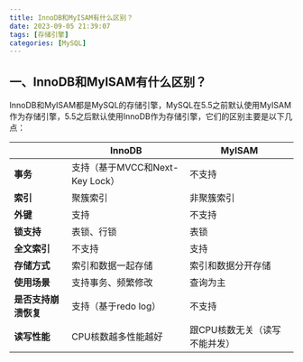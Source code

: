 ```yaml
---
title: InnoDB和MyISAM有什么区别？
date: 2023-09-05 21:39:07
tags: [存储引擎]
categories: [MySQL]
---
```


## 一、InnoDB和MyISAM有什么区别？
InnoDB和MyISAM都是MySQL的存储引擎，MySQL在5.5之前默认使用MyISAM作为存储引擎，5.5之后默认使用InnoDB作为存储引擎，它们的区别主要是以下几点：

||InnoDB|MyISAM|
|-------------|-------------|-------------|
|**事务**|支持（基于MVCC和Next-Key Lock）|不支持|
|**索引**|聚簇索引|非聚簇索引|
|**外键**|支持|不支持|
|**锁支持**|表锁、行锁|表锁|
|**全文索引**|不支持|支持|
|**存储方式**|索引和数据一起存储|索引和数据分开存储|
|**使用场景**|支持事务、频繁修改|查询为主|
|**是否支持崩溃恢复**|支持（基于redo log）|不支持|
|**读写性能**|CPU核数越多性能越好|跟CPU核数无关（读写不能并发）|